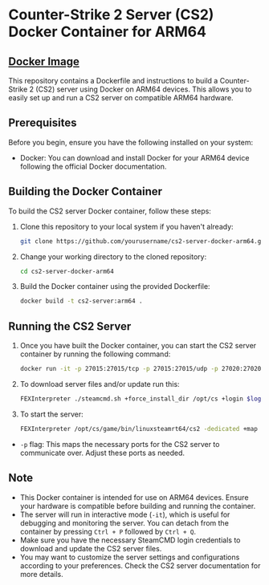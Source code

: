 # Counter-Strike 2 Server (CS2) Docker Container for ARM64

## [Docker Image](https://hub.docker.com/r/teriyakigod/cs2-server)

This repository contains a Dockerfile and instructions to build a Counter-Strike 2 (CS2) server using Docker on ARM64 devices. This allows you to easily set up and run a CS2 server on compatible ARM64 hardware.

## Prerequisites

Before you begin, ensure you have the following installed on your system:

- Docker: You can download and install Docker for your ARM64 device following the official Docker documentation.

## Building the Docker Container

To build the CS2 server Docker container, follow these steps:

1. Clone this repository to your local system if you haven't already:

   ```bash
   git clone https://github.com/yourusername/cs2-server-docker-arm64.git
   ```

2. Change your working directory to the cloned repository:

   ```bash
   cd cs2-server-docker-arm64
   ```

3. Build the Docker container using the provided Dockerfile:

   ```bash
   docker build -t cs2-server:arm64 .
   ```

## Running the CS2 Server

1. Once you have built the Docker container, you can start the CS2 server container by running the following command:

   ```bash
   docker run -it -p 27015:27015/tcp -p 27015:27015/udp -p 27020:27020/udp -p 27005:27005/udp -p 26900:26900/udp cs2-server:arm64
   ```
   
2. To download server files and/or update run this:
   
   ```bash
   FEXInterpreter ./steamcmd.sh +force_install_dir /opt/cs +login $login +app_update 730 validate +exit
   ```
3. To start the server:
   ```bash
   FEXInterpreter /opt/cs/game/bin/linuxsteamrt64/cs2 -dedicated +map de_dust2
   ```

- `-p` flag: This maps the necessary ports for the CS2 server to communicate over. Adjust these ports as needed.

## Note

- This Docker container is intended for use on ARM64 devices. Ensure your hardware is compatible before building and running the container.
- The server will run in interactive mode (`-it`), which is useful for debugging and monitoring the server. You can detach from the container by pressing `Ctrl + P` followed by `Ctrl + Q`.
- Make sure you have the necessary SteamCMD login credentials to download and update the CS2 server files.
- You may want to customize the server settings and configurations according to your preferences. Check the CS2 server documentation for more details.
